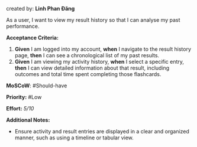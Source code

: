 created by: **Linh Phan Đăng**

As a user, I want to view my result history so that I can analyse my past performance.

**Acceptance Criteria:**

1. **Given** I am logged into my account, **when** I navigate to the result history page, **then** I can see a chronological list of my past results.
2. **Given** I am viewing my activity history, **when** I select a specific entry, **then** I can view detailed information about that result, including outcomes and total time spent completing those flashcards.

**MoSCoW**: #Should-have 

**Priority:** #Low 

**Effort:** 
_5/10_

**Additional Notes:**
- Ensure activity and result entries are displayed in a clear and organized manner, such as using a timeline or tabular view.